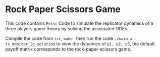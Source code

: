 # Rock Paper Scissors Game 

This code contains `Petsc` Code to simulate the replicator dynamics of a three players game theory by solving the associated ODEs. 

Compile the code from `src`, `make ` then run the code `./main.x -ts_monitor_lg_solution` to view the dynamics of `p1, p2, p3`, the default payoff matrix corresponds to the rock-paper-scissors game.   
